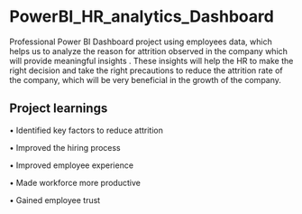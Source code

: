 # PowerBI_HR_analytics_Dashboard
Professional Power BI Dashboard project using employees data, which helps us to analyze the reason for attrition observed in the company which will provide meaningful insights . These insights will help the HR to make the right decision and take the right precautions to reduce the attrition rate of the company, which will be very beneficial in the growth of the company.

## Project learnings
• Identified key factors to reduce attrition

• Improved the hiring process

• Improved employee experience

• Made workforce more productive

• Gained employee trust
